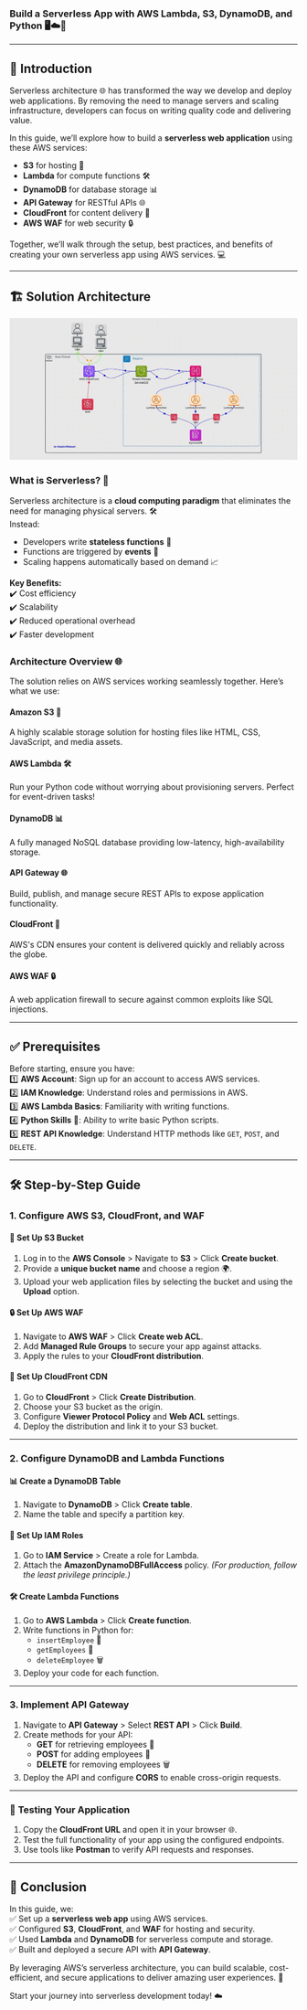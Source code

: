### Build a Serverless App with AWS Lambda, S3, DynamoDB, and Python 🖥️☁️🐍

---

## 🌟 **Introduction**

Serverless architecture 🌐 has transformed the way we develop and deploy web applications. By removing the need to manage servers and scaling infrastructure, developers can focus on writing quality code and delivering value. 

In this guide, we’ll explore how to build a **serverless web application** using these AWS services:  
- **S3** for hosting 📂  
- **Lambda** for compute functions 🛠️  
- **DynamoDB** for database storage 📊  
- **API Gateway** for RESTful APIs 🌐  
- **CloudFront** for content delivery 🚀  
- **AWS WAF** for web security 🔒  

Together, we’ll walk through the setup, best practices, and benefits of creating your own serverless app using AWS services. 💻

---

## 🏗️ **Solution Architecture**
![.](Serverless-Application-AWS.gif)

### What is Serverless? 🤔  
Serverless architecture is a **cloud computing paradigm** that eliminates the need for managing physical servers. 🛠️  
Instead:  
- Developers write **stateless functions** 📝  
- Functions are triggered by **events** 🔔  
- Scaling happens automatically based on demand 📈  

**Key Benefits:**  
✔️ Cost efficiency  
✔️ Scalability  
✔️ Reduced operational overhead  
✔️ Faster development  

### Architecture Overview 🌐  
The solution relies on AWS services working seamlessly together. Here’s what we use:  

#### **Amazon S3** 📂  
A highly scalable storage solution for hosting files like HTML, CSS, JavaScript, and media assets.  

#### **AWS Lambda** 🛠️  
Run your Python code without worrying about provisioning servers. Perfect for event-driven tasks!  

#### **DynamoDB** 📊  
A fully managed NoSQL database providing low-latency, high-availability storage.  

#### **API Gateway** 🌐  
Build, publish, and manage secure REST APIs to expose application functionality.  

#### **CloudFront** 🚀  
AWS's CDN ensures your content is delivered quickly and reliably across the globe.  

#### **AWS WAF** 🔒  
A web application firewall to secure against common exploits like SQL injections.

---

## ✅ **Prerequisites**

Before starting, ensure you have:  
1️⃣ **AWS Account**: Sign up for an account to access AWS services.  
2️⃣ **IAM Knowledge**: Understand roles and permissions in AWS.  
3️⃣ **AWS Lambda Basics**: Familiarity with writing functions.  
4️⃣ **Python Skills** 🐍: Ability to write basic Python scripts.  
5️⃣ **REST API Knowledge**: Understand HTTP methods like `GET`, `POST`, and `DELETE`.

---

## 🛠️ **Step-by-Step Guide**

### 1. **Configure AWS S3, CloudFront, and WAF**  

#### 📂 **Set Up S3 Bucket**  
1. Log in to the **AWS Console** > Navigate to **S3** > Click **Create bucket**.  
2. Provide a **unique bucket name** and choose a region 🌍.  
3. Upload your web application files by selecting the bucket and using the **Upload** option.  

#### 🔒 **Set Up AWS WAF**  
1. Navigate to **AWS WAF** > Click **Create web ACL**.  
2. Add **Managed Rule Groups** to secure your app against attacks.  
3. Apply the rules to your **CloudFront distribution**.

#### 🚀 **Set Up CloudFront CDN**  
1. Go to **CloudFront** > Click **Create Distribution**.  
2. Choose your S3 bucket as the origin.  
3. Configure **Viewer Protocol Policy** and **Web ACL** settings.  
4. Deploy the distribution and link it to your S3 bucket.

---

### 2. **Configure DynamoDB and Lambda Functions**  

#### 📊 **Create a DynamoDB Table**  
1. Navigate to **DynamoDB** > Click **Create table**.  
2. Name the table and specify a partition key.  

#### 🔑 **Set Up IAM Roles**  
1. Go to **IAM Service** > Create a role for Lambda.  
2. Attach the **AmazonDynamoDBFullAccess** policy. *(For production, follow the least privilege principle.)*

#### 🛠️ **Create Lambda Functions**  
1. Go to **AWS Lambda** > Click **Create function**.  
2. Write functions in Python for:  
   - `insertEmployee` 📝  
   - `getEmployees` 🧾  
   - `deleteEmployee` 🗑️  
3. Deploy your code for each function.  

---

### 3. **Implement API Gateway**  

1. Navigate to **API Gateway** > Select **REST API** > Click **Build**.  
2. Create methods for your API:  
   - **GET** for retrieving employees 🧾  
   - **POST** for adding employees 📝  
   - **DELETE** for removing employees 🗑️  
3. Deploy the API and configure **CORS** to enable cross-origin requests.  

---

### 🧪 **Testing Your Application**

1. Copy the **CloudFront URL** and open it in your browser 🌐.  
2. Test the full functionality of your app using the configured endpoints.  
3. Use tools like **Postman** to verify API requests and responses.  



---

## 🎉 **Conclusion**

In this guide, we:  
✅ Set up a **serverless web app** using AWS services.  
✅ Configured **S3**, **CloudFront**, and **WAF** for hosting and security.  
✅ Used **Lambda** and **DynamoDB** for serverless compute and storage.  
✅ Built and deployed a secure API with **API Gateway**.  

By leveraging AWS’s serverless architecture, you can build scalable, cost-efficient, and secure applications to deliver amazing user experiences. 🚀  

Start your journey into serverless development today! ☁️
